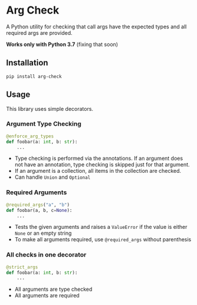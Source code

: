 # Arg Check

A Python utility for checking that call args have the expected types and all required args are provided.

**Works only with Python 3.7** (fixing that soon)

## Installation

```commandline
pip install arg-check
```

## Usage

This library uses simple decorators.

### Argument Type Checking

```Python
@enforce_arg_types
def foobar(a: int, b: str):
    ...
```

- Type checking is performed via the annotations. If an argument does not have an
  annotation, type checking is skipped just for that argument.
- If an argument is a collection, all items in the collection are checked.
- Can handle `Union` and `Optional`

### Required Arguments

```Python
@required_args("a", "b")
def foobar(a, b, c=None):
    ...
```

- Tests the given arguments and raises a `ValueError` if the value is either
  `None` or an empty string
- To make all arguments required, use `@required_args` without parenthesis

### All checks in one decorator

```Python
@strict_args
def foobar(a: int, b: str):
    ...
```

- All arguments are type checked
- All arguments are required

